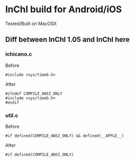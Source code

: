 # InChI build for Android/iOS

Tested/Built on MacOSX


## Diff between InChI 1.05 and InChI here
### ichicano.c
Before
```
#include <sys/timeb.h>
```

After
```
#ifndef COMPILE_ANSI_ONLY
#include <sys/timeb.h>
#endif
```

### util.c
Before
```
#if defined(COMPILE_ANSI_ONLY) && defined(__APPLE__)
```

After
```
#if defined(COMPILE_ANSI_ONLY)
```
